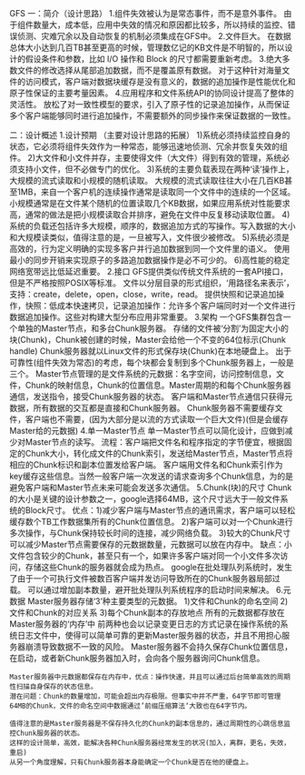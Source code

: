 GFS
一：简介（设计思路）
1.组件失效被认为是常态事件，而不是意外事件。
    由于组件数量大，成本低，应用中失效的情况和原因都比较多，所以持续的监控、错误侦测、灾难冗余以及自动恢复的机制必须集成在GFS中。
2.文件巨大。
    在数据总体大小达到几百TB甚至更高的时候，管理数亿记的KB文件是不明智的，所以设计的假设条件和参数，比如 I/O 操作和 Block 的尺寸都需要重新考虑。
3.绝大多数文件的修改选择从尾部追加数据，而不是覆盖原有数据。
    对于这种针对海量文件的访问模式，客户端对数据块缓存是没有意义的，数据的追加操作是性能优化和原子性保证的主要考量因素。
4.应用程序和文件系统API的协同设计提高了整体的灵活性。
    放松了对一致性模型的要求，引入了原子性的记录追加操作，从而保证多个客户端能够同时进行追加操作，不需要额外的同步操作来保证数据的一致性。

二：设计概述
1.设计预期
    （主要对设计思路的拓展）
    1)系统必须持续监控自身的状态，它必须将组件失效作为一种常态，能够迅速地侦测、冗余并恢复失效的组件。
    2)大文件和小文件并存，主要使得文件（大文件）得到有效的管理，系统必须支持小文件，但不必做专门的优化。
    3)系统的主要负载表现在两种‘读’操作上，大规模的流式读取和小规模的随机读取。
        大规模的流式读取往往大小在几百KB甚至1MB，来自一个客户机的连续操作通常是读取同一个文件中的连续的一个区域。
        小规模通常是在文件某个随机的位置读取几个KB数据，如果应用系统对性能要求高，通常的做法是把小规模读取合并排序，避免在文件中反复移动读取位置。
    4)系统的负载还包括许多大规模，顺序的，数据追加方式的写操作。写入数据的大小和大规模读类似，值得注意的是，一旦被写入，文件很少被修改。
    5)系统必须是高效的，行为定义明确的实现多客户并行追加数据到同一个文件里的语义。
        使用最小的同步开销来实现原子的多路追加数据操作是必不可少的。
    6)高性能的稳定网络宽带远比低延迟重要。
2.接口
    GFS提供类似传统文件系统的一套API接口，但是不严格按照POSIX等标准。
    文件以分层目录的形式组织，‘用路径名来表示’，支持：create，delete，open，close，write，read。
    提供快照和记录追加操作，快照：低成本快速拷贝，记录追加操作：允许多个客户端同时对一个文件进行数据追加操作。这些对构建大型分布应用非常重要。
3.架构
    一个GFS集群包含一个单独的Master节点，和多台Chunk服务器。
    存储的文件被‘分割’为固定大小的块(Chunk)，Chunk被创建的时候，Master会给他一个不变的64位标示(Chunk handle)
    Chunk服务器就以Linux文件的形式保存块(Chunk)在本地硬盘上。
    出于可靠性(组件失效为常态)的考虑，每个块都会复制到多个Chunk服务器上，一般是三个。
    Master节点管理的是文件系统的元数据：名字空间，访问控制信息，文件，Chunk的映射信息，Chunk的位置信息。Master周期的和每个Chunk服务器通信，发送指令，接受Chunk服务器的状态。
    客户端和Master节点通信只获得元数据，所有数据的交互都是直接和Chunk服务器。
    Chunk服务器不需要缓存文件，客户端也不需要，(因为大部分是以流的方式读取一个巨大文件)(但是会缓存Master给的元数据)
4.单一Master节点
    单一Master节点可以简化设计，应做到减少对Master节点的读写。
    流程：客户端把文件名和程序指定的字节便宜，根据固定的Chunk大小，转化成文件的Chunk索引，发送给Master节点，Master节点将相应的Chunk标识和副本位置发给客户端。
    客户端用文件名和Chunk索引作为key缓存这些信息。当然一般客户端一次发送的请求查询多个Chunk信息，为的是避免客户端和Master节点未来可能会发送多次通信。
5.Chunk(块)的尺寸
    Chunk的大小是关键的设计参数之一，google选择64MB，这个尺寸远大于一般文件系统的Block尺寸。
    优点：1)减少客户端与Master节点的通讯需求，客户端可以轻松缓存数个TB工作数据集所有的Chunk位置信息。
        2)客户端可以对一个Chunk进行多次操作，与Chunk保持较长时间的连接，减少网络负载。
        3)较大的Chunk尺寸可以减少Master节点需要保存的元数据数量，元数据可以放在内存中。
    缺点：小文件包含较少的Chunk，甚至只有一个，如果许多客户端对同一个小文件多次访问，存储这些Chunk的服务器就会成为热点。
        google在批处理队列系统时，发生了由于一个可执行文件被数百客户端并发访问导致所在的Chunk服务器局部过载。
        可以通过增加副本数量，避开批处理队列系统程序的启动时间来解决。
6.元数据
    Master服务器存储‘3’种主要类型的元数据。
        1)文件和Chunk的命名空间
        2)文件和Chunk的对应关系
        3)每个Chunk副本的存放地点
    所有的元数据都存放在Master服务器的‘内存’中
    前两种也会以记录变更日志的方式记录在操作系统的系统日志文件中，使得可以简单可靠的更新Master服务器的状态，并且不用担心服务器崩溃导致数据不一致的风险。
    Master服务器不会持久保存Chunk位置信息，在启动，或者新Chunk服务器加入时，会向各个服务器询问Chunk信息。

    Master服务器中元数据都保存在内存中，优点：操作快速，并且可以通过后台简单高效的周期性扫描自身保存的状态信息。
    潜在问题：Chunk的数量增加，可能会超出内存极限。但事实中并不严重，64字节即可管理64MB的Chunk，文件的命名空间中数据通过’前缀压缩算法‘大致也在64字节内。

    值得注意的是Master服务器是不保存持久化的Chunk的副本信息的，通过周期性的心跳信息监控Chunk服务器的状态。
    这样的设计简单，高效，能解决各种Chunk服务器经常发生的状况(加入，离群，更名，失效，重启)
    从另一个角度理解，只有Chunk服务器本身能确定一个Chunk是否在他的硬盘上。
    
